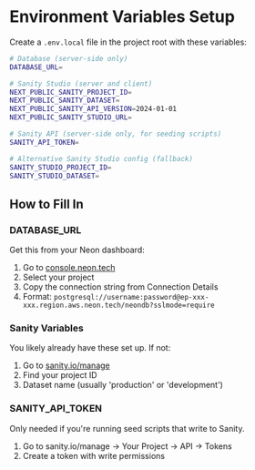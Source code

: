 # Environment Variables Setup

Create a `.env.local` file in the project root with these variables:

```bash
# Database (server-side only)
DATABASE_URL=

# Sanity Studio (server and client)
NEXT_PUBLIC_SANITY_PROJECT_ID=
NEXT_PUBLIC_SANITY_DATASET=
NEXT_PUBLIC_SANITY_API_VERSION=2024-01-01
NEXT_PUBLIC_SANITY_STUDIO_URL=

# Sanity API (server-side only, for seeding scripts)
SANITY_API_TOKEN=

# Alternative Sanity Studio config (fallback)
SANITY_STUDIO_PROJECT_ID=
SANITY_STUDIO_DATASET=
```

## How to Fill In

### DATABASE_URL
Get this from your Neon dashboard:
1. Go to [console.neon.tech](https://console.neon.tech)
2. Select your project
3. Copy the connection string from Connection Details
4. Format: `postgresql://username:password@ep-xxx-xxx.region.aws.neon.tech/neondb?sslmode=require`

### Sanity Variables
You likely already have these set up. If not:
1. Go to [sanity.io/manage](https://sanity.io/manage)
2. Find your project ID
3. Dataset name (usually 'production' or 'development')

### SANITY_API_TOKEN
Only needed if you're running seed scripts that write to Sanity.
1. Go to sanity.io/manage → Your Project → API → Tokens
2. Create a token with write permissions

